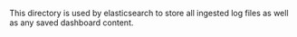 This directory is used by elasticsearch to store all ingested log files as well as any saved dashboard content.
